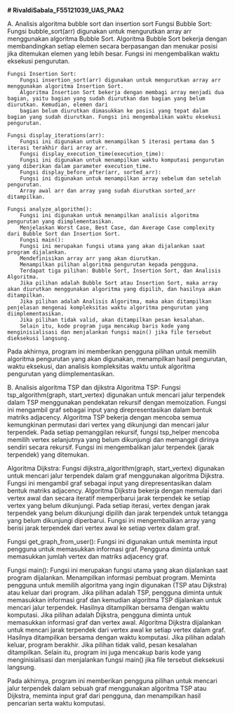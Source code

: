 **# RivaldiSabala_F55121039_UAS_PAA2**

A. Analisis algoritma bubble sort dan insertion sort
   Fungsi Bubble Sort:
        Fungsi bubble_sort(arr) digunakan untuk mengurutkan array arr menggunakan algoritma Bubble Sort.
        Algoritma Bubble Sort bekerja dengan membandingkan setiap elemen secara berpasangan dan menukar posisi jika ditemukan elemen yang lebih besar.
        Fungsi ini mengembalikan waktu eksekusi pengurutan.
    
    Fungsi Insertion Sort:
        Fungsi insertion_sort(arr) digunakan untuk mengurutkan array arr menggunakan algoritma Insertion Sort.
        Algoritma Insertion Sort bekerja dengan membagi array menjadi dua bagian, yaitu bagian yang sudah diurutkan dan bagian yang belum diurutkan. Kemudian, elemen dari 
        bagian belum diurutkan dimasukkan ke posisi yang tepat dalam bagian yang sudah diurutkan. Fungsi ini mengembalikan waktu eksekusi pengurutan.

    Fungsi display_iterations(arr):
        Fungsi ini digunakan untuk menampilkan 5 iterasi pertama dan 5 iterasi terakhir dari array arr.
        Fungsi display_execution_time(execution_time):
        Fungsi ini digunakan untuk menampilkan waktu komputasi pengurutan yang diberikan dalam parameter execution_time.
        Fungsi display_before_after(arr, sorted_arr):
        Fungsi ini digunakan untuk menampilkan array sebelum dan setelah pengurutan.
        Array awal arr dan array yang sudah diurutkan sorted_arr ditampilkan.

    Fungsi analyze_algorithm():
        Fungsi ini digunakan untuk menampilkan analisis algoritma pengurutan yang diimplementasikan.
        Menjelaskan Worst Case, Best Case, dan Average Case complexity dari Bubble Sort dan Insertion Sort.
        Fungsi main():
        Fungsi ini merupakan fungsi utama yang akan dijalankan saat program dijalankan.
        Mendefinisikan array arr yang akan diurutkan.
        Menampilkan pilihan algoritma pengurutan kepada pengguna.
        Terdapat tiga pilihan: Bubble Sort, Insertion Sort, dan Analisis Algoritma.
        Jika pilihan adalah Bubble Sort atau Insertion Sort, maka array akan diurutkan menggunakan algoritma yang dipilih, dan hasilnya akan ditampilkan.
        Jika pilihan adalah Analisis Algoritma, maka akan ditampilkan penjelasan mengenai kompleksitas waktu algoritma pengurutan yang diimplementasikan.
        Jika pilihan tidak valid, akan ditampilkan pesan kesalahan.
        Selain itu, kode program juga mencakup baris kode yang menginisialisasi dan menjalankan fungsi main() jika file tersebut dieksekusi langsung.

Pada akhirnya, program ini memberikan pengguna pilihan untuk memilih algoritma pengurutan yang akan digunakan, menampilkan hasil pengurutan, waktu eksekusi, dan analisis kompleksitas waktu untuk algoritma pengurutan yang diimplementasikan.

B. Analisis algoritma TSP dan djikstra
   Algoritma TSP:
        Fungsi tsp_algorithm(graph, start_vertex) digunakan untuk mencari jalur terpendek dalam TSP menggunakan pendekatan rekursif dengan memoization.
        Fungsi ini mengambil graf sebagai input yang direpresentasikan dalam bentuk matriks adjacency.
        Algoritma TSP bekerja dengan mencoba semua kemungkinan permutasi dari vertex yang dikunjungi dan mencari jalur terpendek.
        Pada setiap pemanggilan rekursif, fungsi tsp_helper mencoba memilih vertex selanjutnya yang belum dikunjungi dan memanggil dirinya sendiri secara rekursif.
        Fungsi ini mengembalikan jalur terpendek (jarak terpendek) yang ditemukan.

   Algoritma Dijkstra:
        Fungsi dijkstra_algorithm(graph, start_vertex) digunakan untuk mencari jalur terpendek dalam graf menggunakan algoritma Dijkstra.
        Fungsi ini mengambil graf sebagai input yang direpresentasikan dalam bentuk matriks adjacency.
        Algoritma Dijkstra bekerja dengan memulai dari vertex awal dan secara iteratif memperbarui jarak terpendek ke setiap vertex yang belum dikunjungi.
        Pada setiap iterasi, vertex dengan jarak terpendek yang belum dikunjungi dipilih dan jarak terpendek untuk tetangga yang belum dikunjungi diperbarui.
        Fungsi ini mengembalikan array yang berisi jarak terpendek dari vertex awal ke setiap vertex dalam graf.

   Fungsi get_graph_from_user():
        Fungsi ini digunakan untuk meminta input pengguna untuk memasukkan informasi graf.
        Pengguna diminta untuk memasukkan jumlah vertex dan matriks adjacency graf.

   Fungsi main():
        Fungsi ini merupakan fungsi utama yang akan dijalankan saat program dijalankan.
        Menampilkan informasi pembuat program.
        Meminta pengguna untuk memilih algoritma yang ingin digunakan (TSP atau Dijkstra) atau keluar dari program.
        Jika pilihan adalah TSP, pengguna diminta untuk memasukkan informasi graf dan kemudian algoritma TSP dijalankan untuk mencari jalur terpendek. Hasilnya ditampilkan          bersama dengan waktu komputasi.
        Jika pilihan adalah Dijkstra, pengguna diminta untuk memasukkan informasi graf dan vertex awal. Algoritma Dijkstra dijalankan untuk mencari jarak terpendek dari             vertex awal ke setiap vertex dalam graf. Hasilnya ditampilkan bersama dengan waktu komputasi.
        Jika pilihan adalah keluar, program berakhir.
        Jika pilihan tidak valid, pesan kesalahan ditampilkan.
        Selain itu, program ini juga mencakup baris kode yang menginisialisasi dan menjalankan fungsi main() jika file tersebut dieksekusi langsung.

Pada akhirnya, program ini memberikan pengguna pilihan untuk mencari jalur terpendek dalam sebuah graf menggunakan algoritma TSP atau Dijkstra, meminta input graf dari pengguna, dan menampilkan hasil pencarian serta waktu komputasi.
